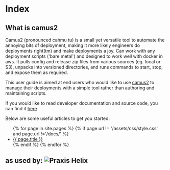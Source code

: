 # Index

## What is camus2

Camus2 (pronounced cahmu tu) is a small yet versatile tool to automate the annoying bits of deployment, making it more likely engineers do deployments right(tm) and make deployments a joy.
Can work with any deployment scripts ('bare metal') and designed to work well with docker in aws.
It pulls config and release zip files from various sources (eg. local or S3), unpacks into versioned directories, and runs commands to start, stop, and expose them as required.

This user guide is aimed at end users who would like to use [camus2](https://github.com/helix-collective/camus2/releases) to manage their deployments with a simple tool rather than authoring and maintaining scripts.

If you would like to read developer documentation and source code, you can find it [here](https://github.com/helix-collective/camus2)

Below are some useful articles to get you started:

<p>
<ul>
  {% for page in site.pages %}
    {% if page.url != '/assets/css/style.css' and page.url !='/docs/' %}
    <li>
      <a href="/camus2{{ page.url }}">{{ page.title }}</a>
    </li>
    {% endif %}
  {% endfor %}
</ul>
</p>


as used by:
![Praxis Helix](https://www.helixta.com.au/assets/images/praxis-helix-logo.png)
---
